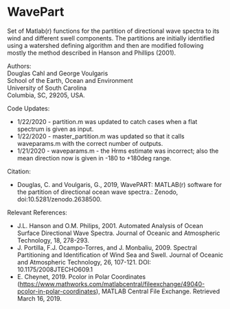 # WavePart

Set of Matlab(r) functions for the partition of directional wave spectra to its wind and different swell components. The partitions are initially identified using a watershed defining algorithm  and then are modified following mostly the method described in Hanson and Phillips (2001).

Authors:  
  Douglas Cahl and George Voulgaris  
  School of the Earth, Ocean and Environment  
  University of South Carolina  
  Columbia, SC, 29205, USA.  
  
Code Updates:
  -  1/22/2020 - partition.m was updated to catch cases when a flat spectrum is given as input.
  -  1/22/2020 - master_partition.m was updated so that it calls waveparams.m with the correct number of outputs.
  -  1/21/2020 - waveparams.m - the Hrms estimate was incorrect; also the mean direction now is given in -180 to +180deg range.
  
Citation:  
   -  Douglas, C. and Voulgaris, G., 2019, WavePART: MATLAB(r) software for the partition of directional ocean wave spectra.: Zenodo, doi:10.5281/zenodo.2638500. 

Relevant References:  
   -  J.L. Hanson and O.M. Philips, 2001. Automated Analysis of Ocean Surface Directional  Wave Spectra. Journal of Oceanic and Atmospheric Technology, 18, 278-293.   
   -  J. Portilla, F.J. Ocampo-Torres, and J. Monbaliu, 2009. Spectral Partitioning and Identification of Wind Sea and Swell.  Journal of Oceanic and Atmospheric Technology, 26, 107-121. DOI: 10.1175/2008JTECHO609.1   
   -  E. Cheynet, 2019. Pcolor in Polar Coordinates (https://www.mathworks.com/matlabcentral/fileexchange/49040-pcolor-in-polar-coordinates), MATLAB Central File Exchange. Retrieved March 16, 2019.  
